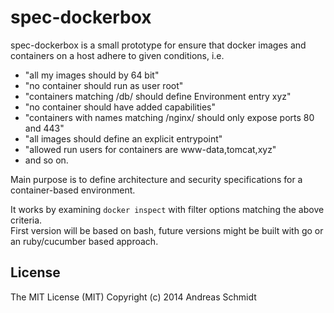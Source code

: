 spec-dockerbox
==============

spec-dockerbox is a small prototype for ensure that docker images and containers on a host adhere to given conditions, i.e.
  * "all my images should by 64 bit"
  * "no container should run as user root"
  * "containers matching /db/ should define Environment entry xyz"
  * "no container should have added capabilities"
  * "containers with names matching /nginx/ should only expose ports 80 and 443"
  * "all images should define an explicit entrypoint"
  * "allowed run users for containers are www-data,tomcat,xyz"
  * and so on.

Main purpose is to define architecture and security specifications for a container-based environment.

It works by examining `docker inspect` with filter options matching the above criteria.  
First version will be based on bash, future versions might be built with go or an ruby/cucumber based approach.

License 
-------

The MIT License (MIT) Copyright (c) 2014 Andreas Schmidt
